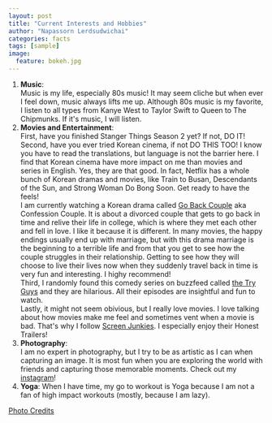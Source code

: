 ```yaml
---
layout: post
title: "Current Interests and Hobbies"
author: "Napassorn Lerdsudwichai"
categories: facts
tags: [sample]
image:
  feature: bokeh.jpg
---
```


1. **Music**:  
Music is my life, especially 80s music! It may seem cliche but when ever I feel down, music always lifts me up. Although 80s music is 
my favorite, I listen to all types from Kanye West to Taylor Swift to Queen to The Chipmunks. If it's music, I will listen.
2. **Movies and Entertainment**:  
First, have you finished Stanger Things Season 2 yet? If not, DO IT!  
Second, have you ever tried Korean cinema, if not DO THIS TOO! I know you have to read the translations, but language is not the barrier here. I find that Korean cinema have more impact on me than movies and series in English. Yes, they are that good. In fact, Netflix has a whole bunch of Korean dramas and movies, like Train to Busan, Descendants of the Sun, and Strong Woman Do Bong Soon. Get ready to have the feels!     
I am currently watching a Korean drama called [Go Back Couple](http://asianwiki.com/Go_Back_Couple) aka Confession Couple. It is about a divorced couple that gets to go back in time and relive their life in college, which is where they met each other and fell in love. I like it because it is different. In many movies, the happy endings usually end up with marriage, but with this drama marriage is the beginning to a terrible life and from that you get to see how the couple struggles in their relationship. Getting to see how they will choose to live their lives now when they suddenly travel back in time is very fun and interesting. I highy recommend!  
Third, I randomly found this comedy series on buzzfeed called [the Try Guys](https://www.buzzfeed.com/tryguys) and they are hilarious. All their episodes are insightful and fun to watch.  
Lastly, it might not seem obivious, but I really love movies. I love talking about how movies make me feel and sometimes vent when a movie is bad. That's why I follow [Screen Junkies](http://www.screenjunkies.com/). I especially enjoy their Honest Trailers!  
3. **Photography**:  
I am no expert in photography, but I try to be as artistic as I can when capturing an image. It is most fun when you are exploring the world with friends and capturing those memorable moments. Check out my [instagram](https://www.instagram.com/napassor.n/)!
4. **Yoga**:
When I have time, my go to workout is Yoga because I am not a fan of high impact workouts (mostly, because I am lazy).

[Photo Credits](http://www.neoisgreat.com/culture.htm)
